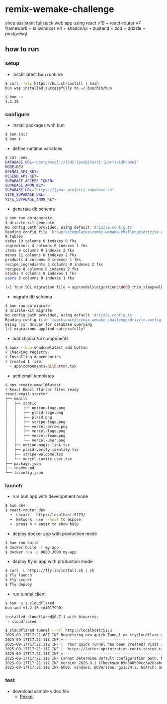 # remix-wemake-challenge

shop assistant fullstack web app using react v19 + react-router v7 framework + tailwindcss v4 + shadcn/ui + zustand + zod + drizzle + postgresql

## how to run

### setup

- install latest bun runtime

```sh
$ curl -fsSL https://bun.sh/install | bash
bun was installed successfully to ~/.bun/bin/bun

$ bun -v
1.2.15
```

### configure

- install packages with bun

```sh
$ bun init
$ bun i
```

- define runtime variables

```sh
$ cat .env
DATABASE_URL="postgresql://{id}:{pw}@{host}:{port}/{dbname}"
MODE=DEV
OPENAI_API_KEY=
RESEND_API_KEY=
SUPABASE_ACCESS_TOKEN=
SUPABASE_ANON_KEY=
SUPABASE_URL="https://{your_project}.supabase.co"
VITE_SUPABASE_URL=
VITE_SUPABASE_ANON_KEY=
```

- generate db schema

```sh
$ bun run db:generate
$ drizzle-kit generate
No config path provided, using default 'drizzle.config.ts'
Reading config file 'D:\work\templates\remix-wemake-challenge\drizzle.config.ts'
9 tables
cafes 10 columns 0 indexes 0 fks
ingredients 4 columns 0 indexes 1 fks
items 9 columns 0 indexes 2 fks
menus 11 columns 0 indexes 2 fks
products 4 columns 0 indexes 1 fks
recipe_ingredients 3 columns 0 indexes 2 fks
recipes 8 columns 0 indexes 2 fks
stocks 4 columns 0 indexes 1 fks
users 8 columns 0 indexes 1 fks

[✓] Your SQL migration file ➜ app\models\migrations\0000_thin_sleepwalker.sql 🚀
```

- migrate db schema

```sh
$ bun run db:migrate
$ drizzle-kit migrate
No config path provided, using default 'drizzle.config.ts'
Reading config file '{workspace}\remix-wemake-challenge\drizzle.config.ts'
Using 'pg' driver for database querying
[✓] migrations applied successfully!
```

- add shadcn/ui components

```sh
$ bunx --bun shadcn@latest add button
√ Checking registry.
√ Installing dependencies.
√ Created 1 file:
  - app\components\ui\button.tsx
```

- add email templates

```sh
$ npx create-email@latest
√ React Email Starter files ready
react-email-starter
├── emails
│   ├── static
│   │   ├── notion-logo.png
│   │   ├── plaid-logo.png
│   │   ├── plaid.png
│   │   ├── stripe-logo.png
│   │   ├── vercel-arrow.png
│   │   ├── vercel-logo.png
│   │   ├── vercel-team.png
│   │   └── vercel-user.png
│   ├── notion-magic-link.tsx
│   ├── plaid-verify-identity.tsx
│   ├── stripe-welcome.tsx
│   └── vercel-invite-user.tsx
├── package.json
├── readme.md
└── tsconfig.json
```

### launch

- run bun app with development mode

```sh
$ bun dev
$ react-router dev
  ➜  Local:   http://localhost:5173/
  ➜  Network: use --host to expose
  ➜  press h + enter to show help
```

- deploy docker app with production mode

```sh
$ bun run build
$ docker build -t my-app .
$ docker run -p 9000:3000 my-app
```

- deploy fly.io app with production mode

```sh
$ curl -L https://fly.io/install.sh | sh
$ fly launch
$ fly secret
$ fly deploy
```

- run tunnel client

```sh
$ bun -g i cloudflared
bun add v1.2.15 (df017990)

installed cloudflared@0.7.1 with binaries:
 - cloudflared

$ cloudflared tunnel --url http://localhost:5173
2025-09-17T17:21:08Z INF Requesting new quick Tunnel on trycloudflare.com...
2025-09-17T17:21:11Z INF +--------------------------------------------------------------------------------------------+
2025-09-17T17:21:11Z INF |  Your quick Tunnel has been created! Visit it at (it may take some time to be reachable):  |
2025-09-17T17:21:11Z INF |  https://latter-optimization-roots-tested.trycloudflare.com
2025-09-17T17:21:11Z INF +--------------------------------------------------------------------------------------------+
2025-09-17T17:21:11Z INF Cannot determine default configuration path. No file [config.yml config.yaml] in [~/.cloudflared ~/.cloudflare-warp ~/cloudflare-warp]
2025-09-17T17:21:11Z INF Version 2025.8.1 (Checksum b5d598b00cc3a28cabc5812d9f762819334614bae452db4e7f23eefe7b081556)
2025-09-17T17:21:11Z INF GOOS: windows, GOVersion: go1.24.2, GoArch: amd64
```

### test

- download sample video file
  - [Pexcel](https://www.pexels.com)
